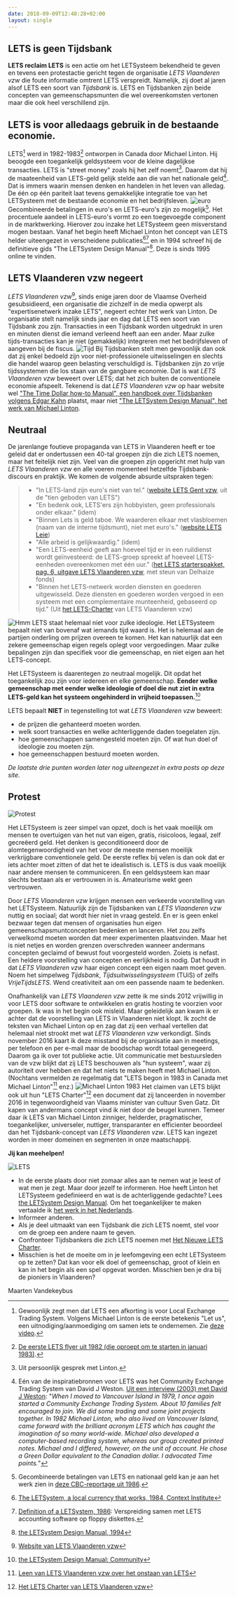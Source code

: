 ```yaml
---
date: 2018-09-09T12:48:28+02:00
layout: single
---
```


## LETS is geen Tijdsbank

**LETS reclaim LETS** is een actie om het LETSysteem bekendheid te geven en tevens een protestactie gericht tegen de organisatie _LETS Vlaanderen vzw_ die foute informatie omtrent LETS verspreidt. Namelijk, zij doet al jaren alsof LETS een soort van _Tijdsbank_ is. LETS en Tijdsbanken zijn beide concepten van gemeenschapsmunten die wel overeenkomsten vertonen maar die ook heel verschillend zijn.

## LETS is voor alledaags gebruik in de bestaande economie.

LETS[^1] werd in 1982-1983[^2] ontworpen in Canada door Michael Linton. Hij beoogde een toegankelijk geldsysteem voor de kleine dagelijkse transacties. LETS is "street money" zoals hij het zelf noemt[^3]. Daarom dat hij de maateenheid van LETS-geld gelijk stelde aan die van het nationale geld[^4]. Dat is immers waarin mensen denken en handelen in het leven van alledag. De één op één pariteit laat tevens gemakkelijke integratie toe van het LETSysteem met de bestaande economie en het bedrijfsleven. ![euro](images/note_1.jpg#float-right) Gecombineerde betalingen in euro's en LETS-euro's zijn zo mogelijk[^5]. Het procentuele aandeel in LETS-euro's vormt zo een toegevoegde component in de marktwerking. Hierover zou inzake het LETSysteem geen misverstand mogen bestaan. Vanaf het begin heeft Michael Linton het concept van LETS helder uiteengezet in verscheidene publicaties[^6][^7] en in 1994 schreef hij de definitieve gids "The LETSystem Design Manual"[^8]. Deze is sinds 1995 online te vinden.

## LETS Vlaanderen vzw negeert

_LETS Vlaanderen vzw_[^9], sinds enige jaren door de Vlaamse Overheid gesubsidieerd, een organisatie die zichzelf in de media opwerpt als "expertisenetwerk inzake LETS", negeert echter het werk van Linton. De organisatie stelt namelijk sinds jaar en dag dat LETS een soort van Tijdsbank zou zijn. Transacties in een Tijdsbank worden uitgedrukt in uren en minuten dienst die iemand verleend heeft aan een ander. Maar zulke tijds-transacties kan je niet (gemakkelijk) integreren met het bedrijfsleven of aangeven bij de fiscus. ![Tijd](images/clock_1.jpg#float) Bij Tijdsbanken stelt men gewoonlijk dan ook dat zij enkel bedoeld zijn voor niet-professionele uitwisselingen en slechts die handel waarop geen belasting verschuldigd is. Tijdsbanken zijn zo vrije tijdssystemen die los staan van de gangbare economie. Dat is wat _LETS Vlaanderen vzw_ beweert over LETS; dat het zich buiten de conventionele economie afspeelt. Tekenend is dat _LETS Vlaanderen vzw_ op haar website wel ["The Time Dollar how-to Manual", een handboek over Tijdsbanken volgens Edgar Kahn](https://www.letsvlaanderen.be/portals/letsvl/Files/Documents/studies%20over%20LETS%20en%20aanverwante%20domeinen/TimeBanksHowToManual.pdf) plaatst, maar niet ["The LETSystem Design Manual", het werk van Michael Linton](https://manual.letsa.net/en).

## Neutraal

De jarenlange foutieve propaganda van LETS in Vlaanderen heeft er toe geleid dat er ondertussen een 40-tal groepen zijn die zich LETS noemen, maar het feitelijk niet zijn. Veel van die groepen zijn opgericht met hulp van _LETS Vlaanderen vzw_ en alle voeren momenteel hetzelfde Tijdsbank-discours en praktijk. We komen de volgende absurde uitspraken tegen:

> * "In LETS-land zijn euro's niet van tel." ([website LETS Gent vzw](https://lets.gent/hoe-werkt-het), uit de "tien geboden van LETS")
> * "En bedenk ook, LETS'ers zijn hobbyisten, geen professionals onder elkaar." (idem)
> * "Binnen Lets is geld taboe. We waarderen elkaar met vlasbloemen (naam van de interne tijdsmunt), niet met euro's." ([website LETS Leie](https://www.letsleie.be/vlasbloemen))
> * "Alle arbeid is gelijkwaardig." (idem)
> * "Een LETS-eenheid geeft aan hoeveel tijd er in een ruildienst wordt geïnvesteerd: de LETS-groep spreekt af hoeveel LETS-eenheden overeenkomen met één uur." ([het LETS starterspakket, pag. 6, uitgave LETS Vlaanderen vzw](https://anzdoc.com/starterspakket-handleiding.html), met steun van Delhaize fonds)
> * "Binnen het LETS-netwerk worden diensten en goederen uitgewisseld. Deze diensten en goederen worden vergoed in een systeem met een complementaire munteenheid, gebaseerd op tijd." (Uit [het LETS-Charter](https://letszandland.be/het-lets-charter/) van LETS Vlaanderen vzw)

![Hmm](images/confused.jpg#float-right)
LETS staat helemaal niet voor zulke ideologie. Het LETSysteem bepaalt niet van bovenaf wat iemands tijd waard is. Het is helemaal aan de partijen onderling om prijzen overeen te komen. Het kan natuurlijk dat een zekere gemeenschap eigen regels oplegt voor vergoedingen. Maar zulke bepalingen zijn dan specifiek voor die gemeenschap, en niet eigen aan het LETS-concept.

Het LETSysteem is daarentegen zo neutraal mogelijk. Dit opdat het toegankelijk zou zijn voor iedereen en elke gemeenschap. **Eender welke gemeenschap met eender welke ideologie of doel die nut ziet in extra LETS-geld kan het systeem ongehinderd in vrijheid toepassen.**[^10]

LETS bepaalt **NIET** in tegenstelling tot wat _LETS Vlaanderen vzw_ beweert:

* de prijzen die gehanteerd moeten worden.
* welk soort transacties en welke achterliggende daden toegelaten zijn.
* hoe gemeenschappen samengesteld moeten zijn. Of wat hun doel of ideologie zou moeten zijn.
* hoe gemeenschappen bestuurd moeten worden.

_De laatste drie punten worden later nog uiteengezet in extra posts op deze site._

## Protest

![Protest](images/protest.png#float)

Het LETSysteem is zeer simpel van opzet, doch is het vaak moeilijk om mensen te overtuigen van het nut van eigen, gratis, risicoloos, legaal, zelf gecreëerd geld. Het denken is geconditioneerd door de alomtegenwoordigheid van het voor de meeste mensen moeilijk verkrijgbare conventionele geld. De eerste reflex bij velen is dan ook dat er iets achter moet zitten of dat het te idealistisch is. LETS is dus vaak moeilijk naar andere mensen te communiceren. En een geldsysteem kan maar slechts bestaan als er vertrouwen in is. Amateurisme wekt geen vertrouwen.

Door _LETS Vlaanderen vzw_ krijgen mensen een verkeerde voorstelling van het LETSysteem. Natuurlijk zijn de Tijdsbanken van _LETS Vlaanderen vzw_  nuttig en sociaal; dat wordt hier niet in vraag gesteld. En er is geen enkel bezwaar tegen dat mensen of organisaties hun eigen gemeenschapsmuntconcepten bedenken en lanceren. Het zou zelfs verwelkomd moeten worden dat meer experimenten plaatsvinden. Maar het is niet netjes en worden grenzen overschreden wanneer andermans concepten geclaimd of bewust fout voorgesteld worden. Zoiets is nefast. Een heldere voorstelling van concepten en eerlijkheid is nodig. Dat houdt in dat _LETS Vlaanderen vzw_ haar eigen concept een eigen naam moet geven. Noem het simpelweg _Tijdsbank_, _Tijdsuitwisselingsysteem_ (TUiS) of zelfs _VrijeTijdsLETS_. Wend creativiteit aan om een passende naam te bedenken.

Onafhankelijk van _LETS Vlaanderen vzw_ zette ik me sinds 2012 vrijwillig in voor LETS door software te ontwikkelen en gratis hosting te voorzien voor groepen. Ik was in het begin ook misleid. Maar geleidelijk aan kwam ik er achter dat de voorstelling van LETS in Vlaanderen niet klopt. Ik zocht de teksten van Michael Linton op en zag dat zij een verhaal vertellen dat helemaal niet strookt met wat _LETS Vlaanderen vzw_ verkondigt. Sinds november 2016 kaart ik deze misstand bij de organisatie aan in meetings, per telefoon en per e-mail maar de boodschap wordt totaal genegeerd. Daarom ga ik over tot publieke actie. Uit communicatie met bestuursleden van de vzw blijkt dat zij LETS beschouwen als "hun systeem", waar zij autoriteit over hebben en dat het niets te maken heeft met Michael Linton. (Nochtans vermelden ze regelmatig dat "LETS begon in 1983 in Canada met Michael Linton"[^11] enz.) ![Michael Linton 1983](linton.jpg#float-right) Het claimen van LETS blijkt ook uit hun "LETS Charter"[^12] een document dat zij lanceerden in november 2016 in tegenwoordigheid van Vlaams minister van cultuur Sven Gatz. Dit kapen van andermans concept vind ik niet door de beugel kunnen. Temeer daar ik LETS van Michael Linton zinniger, helderder, pragmatischer, toegankelijker, universeler, nuttiger, transparanter en efficienter beoordeel dan het Tijdsbank-concept van _LETS Vlaanderen vzw_. LETS kan ingezet worden in meer domeinen en segmenten in onze maatschappij.

**Jij kan meehelpen!**

![LETS](lets-card.jpg#float)

* In de eerste plaats door niet zomaar alles aan te nemen wat je leest of wat men je zegt. Maar door jezelf te informeren. Hoe heeft Linton het LETSysteem gedefinieerd en wat is de achterliggende gedachte? Lees [the LETSystem Design Manual](https://manual.letsa.net/en/1.1.html). Om het toegankelijker te maken vertaalde ik [het werk in het Nederlands](https://manual.letsa.net/nl/1.1.html).
* Informeer anderen.
* Als je deel uitmaakt van een Tijdsbank die zich LETS noemt, stel voor om de groep een andere naam te geven.
* Confronteer Tijdsbankers die zich LETS noemen met [Het Nieuwe LETS Charter](het-nieuwe-lets-charter.pdf).
* Misschien is het de moeite om in je leefomgeving een echt LETSysteem op te zetten? Dat kan voor elk doel of gemeenschap, groot of klein en kan in het begin als een spel opgevat worden. Misschien ben je dra bij de pioniers in Vlaanderen?

Maarten Vandekeybus

[^1]: Gewoonlijk zegt men dat LETS een afkorting is voor Local Exchange Trading System. Volgens Michael Linton is de eerste betekenis "Let us", een uitnodiging/aanmoediging om samen iets te ondernemen. Zie [deze video](https://youtu.be/QSKbq4qVTO0?t=1422).
[^2]: [De eerste LETS flyer uit 1982 (die oproept om te starten in januari 1983)](lets-flyer-1982.png).
[^3]: Uit persoonlijk gesprek met Linton.
[^4]: Eén van de inspiratiebronnen voor LETS was het Community Exchange Trading System van David J Weston. [Uit een interview (2003) met David J Weston](http://prosperityuk.com/2003/09/david-j-weston-money-reform-activist-in-britain-and-canada/): "_When I moved to Vancouver Island in 1979, I once again started a Community Exchange Trading System. About 10 families felt encouraged to join. We did some trading and some joint projects together. In 1982 Michael Linton, who also lived on Vancouver Island, came forward with the brilliant acronym LETS which has caught the imagination of so many world-wide. Michael also developed a computer-based recording system, whereas our group created printed notes. Michael and I differed, however, on the unit of account. He chose a Green Dollar equivalent to the Canadian dollar. I advocated Time points._"
[^5]: Gecombineerde betalingen van LETS en nationaal geld kan je aan het werk zien in [deze CBC-reportage uit 1986](https://www.youtube.com/watch?v=S8V_exZFrDY).
[^6]: [The LETSystem, a local currency that works, 1984, Context Institute](https://www.context.org/iclib/ic07/linton/)
[^7]: [Definition of a LETSystem, 1986](https://archive.lets.net/gmlets/letsplay/id-9-2.htm): Verspreiding samen met LETS accounting software op floppy diskettes.
[^8]: [the LETSystem Design Manual, 1994](https://manual.letsa.net/en/1.1.html)
[^9]: [Website van LETS Vlaanderen vzw](https://letsvlaanderen.be)
[^10]: [the LETSystem Design Manual: Community](https://manual.letsa.net/en/1.3.html#community)
[^11]: [Leen van LETS Vlaanderen vzw over het onstaan van LETS](https://youtu.be/I0cLfevh6G4?t=133)
[^12]: [Het LETS Charter van LETS Vlaanderen vzw](https://www.letsvlaanderen.be/portals/letsvl/Files/Documents/2017/LETS-charter%20definitief.pdf)
